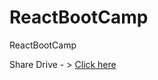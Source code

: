 # ReactBootCamp
ReactBootCamp

Share Drive - > [Click here](https://drive.google.com/drive/folders/1uZLqJosNOZTLlcjrJxnFm04dV6vkGoY9)
